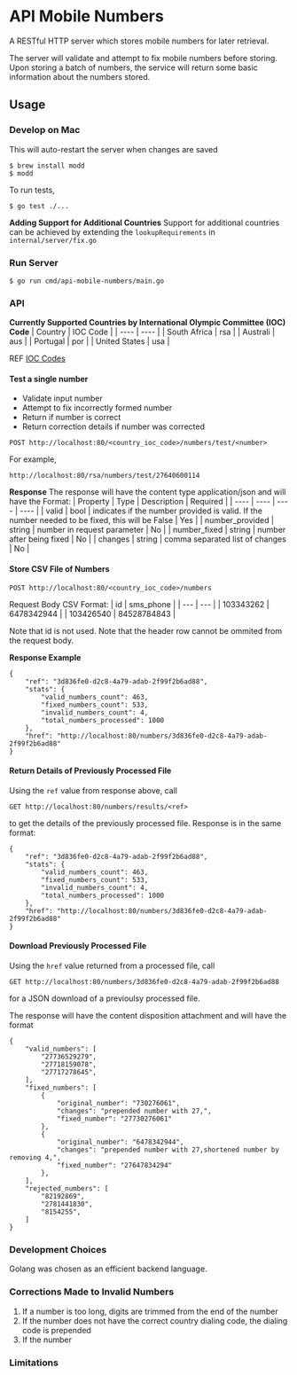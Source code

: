 # API Mobile Numbers
A RESTful HTTP server which stores mobile numbers for later retrieval. 

The server will validate and attempt to fix mobile numbers before storing. 
Upon storing a batch of numbers, the service will return some basic information about the numbers stored.

## Usage

### Develop on Mac
This will auto-restart the server when changes are saved
```
$ brew install modd
$ modd
```

To run tests, 
```
$ go test ./...
```

**Adding Support for Additional Countries** 
Support for additional countries can be achieved by extending the `lookupRequirements` in `internal/server/fix.go`

### Run Server 
```
$ go run cmd/api-mobile-numbers/main.go 
```

### API

**Currently Supported Countries by International Olympic Committee (IOC) Code**
| Country | IOC Code | 
| ---- | ---- |
| South Africa | rsa |
| Australi | aus |
| Portugal | por |
| United States | usa |

REF [IOC Codes](https://en.wikipedia.org/wiki/List_of_IOC_country_codes)

#### Test a single number
 - Validate input number
 - Attempt to fix incorrectly formed number
 - Return if number is correct
 - Return correction details if number was corrected

```
POST http://localhost:80/<country_ioc_code>/numbers/test/<number>
```

For example, 
```
http://localhost:80/rsa/numbers/test/27640600114
```

**Response**
The response will have the content type application/json and will have the Format:
| Property | Type | Description | Required |
| ---- | ---- | ---- | ---- |
| valid | bool | indicates if the number provided is valid. If the number needed to be fixed, this will be False | Yes |
| number_provided | string | number in request parameter | No |
| number_fixed | string | number after being fixed | No |
| changes | string | comma separated list of changes | No |

#### Store CSV File of Numbers
```
POST http://localhost:80/<country_ioc_code>/numbers
```

Request Body CSV Format: 
| id | sms_phone | 
| --- | --- |
| 103343262 | 6478342944 | 
| 103426540 | 84528784843 |

Note that id is not used. 
Note that the header row cannot be ommited from the request body.

**Response Example**
```
{
    "ref": "3d836fe0-d2c8-4a79-adab-2f99f2b6ad88",
    "stats": {
        "valid_numbers_count": 463,
        "fixed_numbers_count": 533,
        "invalid_numbers_count": 4,
        "total_numbers_processed": 1000
    },
    "href": "http://localhost:80/numbers/3d836fe0-d2c8-4a79-adab-2f99f2b6ad88"
}
```


#### Return Details of Previously Processed File
Using the `ref` value from response above, call 
```
GET http://localhost:80/numbers/results/<ref>
```
to get the details of the previously processed file. Response is in the same format: 
```
{
    "ref": "3d836fe0-d2c8-4a79-adab-2f99f2b6ad88",
    "stats": {
        "valid_numbers_count": 463,
        "fixed_numbers_count": 533,
        "invalid_numbers_count": 4,
        "total_numbers_processed": 1000
    },
    "href": "http://localhost:80/numbers/3d836fe0-d2c8-4a79-adab-2f99f2b6ad88"
}
```

#### Download Previously Processed File 
Using the `href` value returned from a processed file, call 
```
GET http://localhost:80/numbers/3d836fe0-d2c8-4a79-adab-2f99f2b6ad88
```
for a JSON download of a previoulsy processed file. 

The response will have the content disposition attachment and will have the format
```
{
    "valid_numbers": [
        "27736529279",
        "27718159078",
        "27717278645",
    ],
    "fixed_numbers": [
        {
            "original_number": "730276061",
            "changes": "prepended number with 27,",
            "fixed_number": "27730276061"
        },
        {
            "original_number": "6478342944",
            "changes": "prepended number with 27,shortened number by removing 4,",
            "fixed_number": "27647834294"
        },
    ],
    "rejected_numbers": [
        "82192869",
        "2781441830",
        "8154255",
    ]
}
```

### Development Choices
Golang was chosen as an efficient backend language. 


 ### Corrections Made to Invalid Numbers
 1. If a number is too long, digits are trimmed from the end of the number
 2. If the number does not have the correct country dialing code, the dialing code is prepended 
 3. If the number 

### Limitations 




